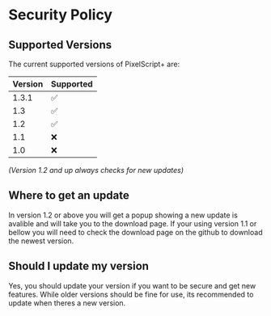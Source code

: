 # Security Policy

## Supported Versions

The current supported versions of PixelScript+ are:

| Version | Supported          |
| ------- | ------------------ |
| 1.3.1   | :white_check_mark: |
| 1.3     | :white_check_mark: |
| 1.2     | :white_check_mark: |
| 1.1     | :x:                |
| 1.0     | :x:                |

*(Version 1.2 and up always checks for new updates)*

## Where to get an update

In version 1.2 or above you will get a popup showing a new update is avalible and will take you to the download page. If your using version 1.1 or bellow you will need to check the download page on the github to download the newest version.

## Should I update my version

Yes, you should update your version if you want to be secure and get new features. While older versions should be fine for use, its recommended to update when theres a new version.
